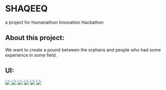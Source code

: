 # SHAQEEQ

a project for Humanathon Innovation Hackathon

## About this project:

We want to create a pound between the orphans and people who had some experience in some field.

## UI:

![](https://i.postimg.cc/mDg5R3M7/1-big-bro.png) ![](https://i.postimg.cc/GpcMJPX6/Sign-up-big-bro.png) ![](https://i.postimg.cc/Y0Jn1JPx/Home-big-bro.png)
![](https://i.postimg.cc/Wbkf21DY/LB-data-BG.png) ![](https://i.postimg.cc/LXWNpcmM/Wait.png) ![](https://i.postimg.cc/RFpb03Qy/Chat-big-bro.png) 
